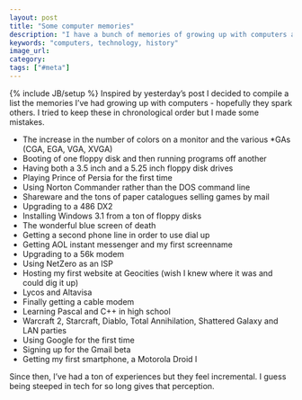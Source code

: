 ```yaml
---
layout: post
title: "Some computer memories"
description: "I have a bunch of memories of growing up with computers and wanted to share them."
keywords: "computers, technology, history"
image_url:
category:
tags: ["#meta"]
---
```

{% include JB/setup %}
Inspired by yesterday’s post I decided to compile a list the memories I’ve had growing up with computers - hopefully they spark others. I tried to keep these in chronological order but I made some mistakes.

- The increase in the number of colors on a monitor and the various *GAs (CGA, EGA, VGA, XVGA)
- Booting of one floppy disk and then running programs off another
- Having both a 3.5 inch and a 5.25 inch floppy disk drives
- Playing Prince of Persia for the first time
- Using Norton Commander rather than the DOS command line
- Shareware and the tons of paper catalogues selling games by mail
- Upgrading to a 486 DX2
- Installing Windows 3.1 from a ton of floppy disks
- The wonderful blue screen of death
- Getting a second phone line in order to use dial up
- Getting AOL instant messenger and my first screenname
- Upgrading to a 56k modem
- Using NetZero as an ISP
- Hosting my first website at Geocities (wish I knew where it was and could dig it up)
- Lycos and Altavisa
- Finally getting a cable modem
- Learning Pascal and C++ in high school
- Warcraft 2, Starcraft, Diablo, Total Annihilation, Shattered Galaxy and LAN parties
- Using Google for the first time
- Signing up for the Gmail beta
- Getting my first smartphone, a Motorola Droid I

Since then, I’ve had a ton of experiences but they feel incremental. I guess being steeped in tech for so long gives that perception.
